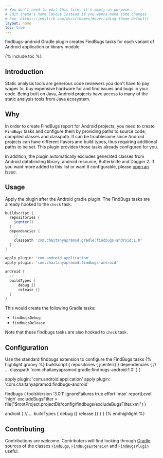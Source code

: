 ```yaml
---
# You don't need to edit this file, it's empty on purpose.
# Edit theme's home layout instead if you wanna make some changes
# See: https://jekyllrb.com/docs/themes/#overriding-theme-defaults
layout: home
toc: true
---
```

findbugs-android Gradle plugin creates FindBugs tasks for each variant of Android application or library module

{% include toc %}

## Introduction
Static analysis tools are generous code reviewers you don't have to pay wages to, buy expensive hardware for and find issues and bugs in your code. Being built on Java, Android projects have access to many of the static analysis tools from Java ecosystem. 

## Why
In order to create FindBugs report for Android projects, you need to create `FindBugs` tasks and configure them by providing paths to source code, compiled classes and classpath. It can be troublesome since Android projects can have different flavors and build types, thus requiring additional paths to be set. This plugin provides those tasks already configured for you.

In addition, the plugin automatically excludes generated classes from Android databinding library, android resource, Butterknife and Dagger 2. If you want more added to this list or want it configurable, please [open an issue](https://github.com/ChaitanyaPramod/findbugs-android/issues/new).

## Usage
Apply the plugin after the Android gradle plugin. The FindBugs tasks are already hooked to the `check` task.
```gradle
buildscript {
  repositories {
    jcenter()
  }
  dependencies {
    // ...
    classpath 'com.chaitanyapramod.gradle:findbugs-android:1.0'
  }
}

apply plugin: 'com.android.application'
apply plugin: 'com.chaitanyapramod.findbugs-android'

android {
  // ...
  buildTypes {
      debug {}
      release {}
  }
}
```
This would create the following Gradle tasks:
* `findbugsDebug`
* `findbugsRelease`

Note that these findbugs tasks are also hooked to `check` task.

## Configuration
Use the standard findbugs extension to configure the FindBugs tasks
{% highlight groovy %}
buildscript {
  repositories {
    jcenter()
  }
  dependencies {
    // ...
    classpath 'com.chaitanyapramod.gradle:findbugs-android:1.0'
  }
}

apply plugin: 'com.android.application'
apply plugin: 'com.chaitanyapramod.findbugs-android'

findbugs {
  toolsVersion '3.0.1'
  ignoreFailures true
  effort 'max'
  reportLevel 'high'
  excludeBugsFilter = file("$rootProject.projectDir/config/findbugs/excludeBugsFilter.xml")
}

android {
  // ...
  buildTypes {
      debug {}
      release {}
  }
}
{% endhighlight %}

## Contributing
Contributions are welcome. Contributers will find looking through [Gradle sources](https://github.com/gradle/gradle/tree/master/subprojects/code-quality/src/main/groovy/org/gradle/api/plugins/quality) of the classes [`FindBugs`](https://github.com/gradle/gradle/blob/master/subprojects/code-quality/src/main/groovy/org/gradle/api/plugins/quality/FindBugs.java), [`FindBugsExtension`](https://github.com/gradle/gradle/blob/master/subprojects/code-quality/src/main/groovy/org/gradle/api/plugins/quality/FindBugsExtension.java) and [`FindBugsPlugin`](https://github.com/gradle/gradle/blob/master/subprojects/code-quality/src/main/groovy/org/gradle/api/plugins/quality/FindBugsPlugin.java) useful.
